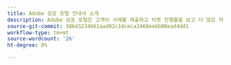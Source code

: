 ```yaml
---
title: Adobe 성공 포털 안내서 소개
description: Adobe 성공 포털은 고객이 사례를 제출하고 티켓 진행률을 보고 더 많은 작업을 수행할 수 있는 통합 포털입니다.
source-git-commit: 386d3234661aad02c14ceca2468eebb08ead4dd1
workflow-type: tm+mt
source-wordcount: '26'
ht-degree: 0%

---
```


